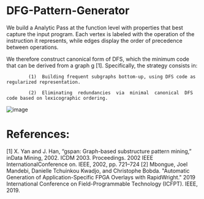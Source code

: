# DFG-Pattern-Generator

We  build  a  Analytic Pass at the function level with  properties that  best  capture  the  input  program.  Each  vertex  is  labeled with the operation of the instruction it represents, while edges display  the  order  of  precedence  between  operations.

We therefore construct canonical form of DFS, which the minimum code  that  can  be  derived  from  a  graph g [1].  Specifically,  the strategy consists in:
			
			(1)  Building frequent subgraphs bottom-up, using DFS code as regularized representation.
			
			(2)  Eliminating  redundancies  via  minimal  canonical  DFS code based on lexicographic ordering.
			
			
			
![image](https://user-images.githubusercontent.com/31550692/122035635-a9abc480-cda0-11eb-8c87-6a1de089f147.png)

# References:
[1] X. Yan and J. Han, “gspan: Graph-based substructure pattern mining,” inData Mining, 2002. ICDM 2003. Proceedings. 2002 IEEE InternationalConference on.    IEEE, 2002, pp. 721–724
[2] Mbongue, Joel Mandebi, Danielle Tchuinkou Kwadjo, and Christophe Bobda. "Automatic Generation of Application-Specific FPGA Overlays with RapidWright." 2019 International Conference on Field-Programmable Technology (ICFPT). IEEE, 2019.

